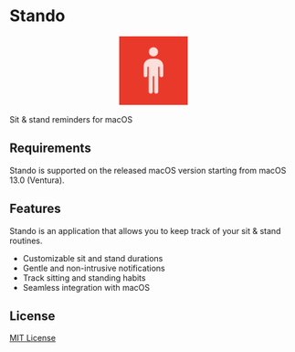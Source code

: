 # Stando

<a href="https://apps.apple.com/app/id6455303729"><p align="center"><img src="https://raw.githubusercontent.com/maxwowo/stando/main/Stando/Assets.xcassets/AppIcon.appiconset/logo-256.png" width="120"></p></a>

Sit & stand reminders for macOS

## Requirements

Stando is supported on the released macOS version starting from macOS 13.0 (Ventura).

## Features

Stando is an application that allows you to keep track of your sit & stand routines.

- Customizable sit and stand durations
- Gentle and non-intrusive notifications
- Track sitting and standing habits
- Seamless integration with macOS

## License

[MIT License](https://github.com/exelban/stats/blob/master/LICENSE)
